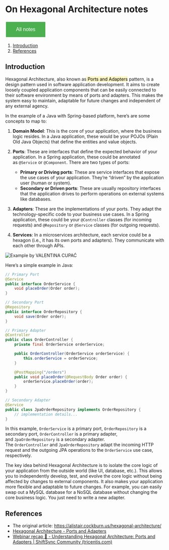 # On Hexagonal Architecture notes

<style>
  .back-button {
    background-color: #4CAF50; /* Green */
    border: none;
    color: white;
    padding: 15px 32px;
    text-align: center;
    text-decoration: none;
    display: inline-block;
    font-size: 16px;
    margin: 4px 2px;
    cursor: pointer;
  }
</style>

<button class="back-button" onclick="window.location.href='https://matiaspakua.github.io/tech.notes.io'">All notes</button>

1. [Introduction](#introduction)
1. [References](#references)

## Introduction

Hexagonal Architecture, also known as<mark style="background: #FFF3A3A6;"> Ports and Adapters</mark> pattern, is a design pattern used in software application development. It aims to create loosely coupled application components that can be easily connected to their software environment by means of ports and adapters. This makes the system easy to maintain, adaptable for future changes and independent of any external agency.

In the example of a Java with Spring-based platform, here’s are some concepts to map to:

1. **Domain Model**: This is the core of your application, where the business logic resides. In a Java application, these would be your POJOs (Plain Old Java Objects) that define the entities and value objects.
    
2. **Ports**: These are interfaces that define the expected behavior of your application. In a Spring application, these could be annotated as `@Service` or `@Component`. There are two types of ports:
    
    - **Primary or Driving ports**: These are service interfaces that expose the use cases of your application. They’re “driven” by the application user (human or system).
    - **Secondary or Driven ports**: These are usually repository interfaces that the application drives to perform operations on external systems like databases.
3. **Adapters**: These are the implementations of your ports. They adapt the technology-specific code to your business use cases. In a Spring application, these could be your `@Controller` classes (for incoming requests) and `@Repository` or `@Service` classes (for outgoing requests).
    
4. **Services**: In a microservices architecture, each service could be a hexagon (i.e., it has its own ports and adapters). They communicate with each other through APIs.

  

![Example by VALENTINA CUPAĆ ](https://substackcdn.com/image/fetch/w_1456,c_limit,f_webp,q_auto:good,fl_progressive:steep/https%3A%2F%2Fsubstack-post-media.s3.amazonaws.com%2Fpublic%2Fimages%2Fe5f9ca77-0fc5-4fd4-8b89-c2e43ffff9c2_3601x4442.jpeg)

Here’s a simple example in Java:

```java
// Primary Port
@Service
public interface OrderService {
    void placeOrder(Order order);
}

// Secondary Port
@Repository
public interface OrderRepository {
    void save(Order order);
}

// Primary Adapter
@Controller
public class OrderController {
    private final OrderService orderService;

    public OrderController(OrderService orderService) {
        this.orderService = orderService;
    }

    @PostMapping("/orders")
    public void placeOrder(@RequestBody Order order) {
        orderService.placeOrder(order);
    }
}

// Secondary Adapter
@Service
public class JpaOrderRepository implements OrderRepository {
    // implementation details...
}
```

In this example, `OrderService` is a primary port, `OrderRepository` is a secondary port, `OrderController` is a primary adapter, and `JpaOrderRepository` is a secondary adapter. The `OrderController` and `JpaOrderRepository` adapt the incoming HTTP request and the outgoing JPA operations to the `OrderService` use case, respectively.

The key idea behind Hexagonal Architecture is to isolate the core logic of your application from the outside world (like UI, database, etc.). This allows you to independently develop, test, and evolve the core logic without being affected by changes to external components. It also makes your application more flexible and adaptable to future changes. For example, you can easily swap out a MySQL database for a NoSQL database without changing the core business logic. You just need to write a new adapter.

## References

 - The original article: https://alistair.cockburn.us/hexagonal-architecture/
 - [Hexagonal Architecture - Ports and Adapters](https://journal.optivem.com/p/hexagonal-architecture-ports-and-adapters)
 - [Webinar recap 🎥 - Understanding Hexagonal Architecture: Ports and Adapters | ShiftSync Community (tricentis.com)](https://shiftsync.tricentis.com/development-methodologies-47/webinar-recap-understanding-hexagonal-architecture-ports-and-adapters-513)


